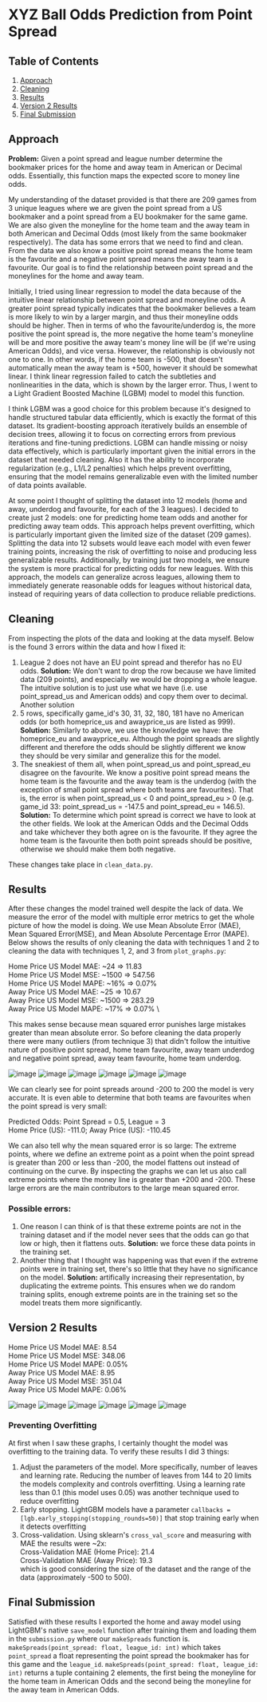 # XYZ Ball Odds Prediction from Point Spread

## Table of Contents

1.  [Approach](#approach)
2.  [Cleaning](#cleaning)
3.  [Results](#results)
4.  [Version 2 Results](#version-2-results)
5.  [Final Submission](#final-submission)

## Approach

**Problem:** Given a point spread and league number determine the bookmaker prices for the home and away team in American or Decimal odds. Essentially, this function maps the expected score to money line odds.

My understanding of the dataset provided is that there are 209 games from 3 unique leagues where we are given the point spread from a US bookmaker and a point spread from a EU bookmaker for the same game. We are also given the moneyline for the home team and the away team in both American and Decimal Odds (most likely from the same bookmaker respectively). The data has some errors that we need to find and clean. From the data we also know a positive point spread means the home team is the favourite and a negative point spread means the away team is a favourite. Our goal is to find the relationship between point spread and the moneylines for the home and away team.

Initially, I tried using linear regression to model the data because of the intuitive linear relationship between point spread and moneyline odds. A greater point spread typically indicates that the bookmaker believes a team is more likely to win by a larger margin, and thus their moneyline odds should be higher. Then in terms of who the favourite/underdog is, the more positive the point spread is, the more negative the home team's moneyline will be and more positive the away team's money line will be (if we're using American Odds), and vice versa. However, the relationship is obviously not one to one. In other words, if the home team is -500, that doesn't automatically mean the away team is +500, however it should be somewhat linear. I think linear regression failed to catch the subtleties and nonlinearities in the data, which is shown by the larger error. Thus, I went to a Light Gradient Boosted Machine (LGBM) model to model this function.

I think LGBM was a good choice for this problem because it's designed to handle structured tabular data efficiently, which is exactly the format of this dataset. Its gradient-boosting approach iteratively builds an ensemble of decision trees, allowing it to focus on correcting errors from previous iterations and fine-tuning predictions. LGBM can handle missing or noisy data effectively, which is particularly important given the initial errors in the dataset that needed cleaning. Also it has the ability to incorporate regularization (e.g., L1/L2 penalties) which helps prevent overfitting, ensuring that the model remains generalizable even with the limited number of data points available.

At some point I thought of splitting the dataset into 12 models (home and away, underdog and favourite, for each of the 3 leagues). I decided to create just 2 models: one for predicting home team odds and another for predicting away team odds. This approach helps prevent overfitting, which is particularly important given the limited size of the dataset (209 games). Splitting the data into 12 subsets would leave each model with even fewer training points, increasing the risk of overfitting to noise and producing less generalizable results. Additionally, by training just two models, we ensure the system is more practical for predicting odds for new leagues. With this approach, the models can generalize across leagues, allowing them to immediately generate reasonable odds for leagues without historical data, instead of requiring years of data collection to produce reliable predictions.

## Cleaning

From inspecting the plots of the data and looking at the data myself. Below is the found 3 errors within the data and how I fixed it:

1.  League 2 does not have an EU point spread and therefor has no EU odds. **Solution:** We don't want to drop the row because we have limited data (209 points), and especially we would be dropping a whole league. The intuitive solution is to just use what we have (i.e. use point_spread_us and American odds) and copy them over to decimal. Another solution
2.  5 rows, specifically game_id's 30, 31, 32, 180, 181 have no American odds (or both homeprice_us and awayprice_us are listed as 999). **Solution:** Similarly to above, we use the knowledge we have: the homeprice_eu and awayprice_eu. Although the point spreads are slightly different and therefore the odds should be slightly different we know they should be very similar and generalize this for the model.
3.  The sneakiest of them all, when point_spread_us and point_spread_eu disagree on the favourite. We know a positive point spread means the home team is the favourite and the away team is the underdog (with the exception of small point spread where both teams are favourites). That is, the error is when point_spread_us < 0 and point_spread_eu > 0 (e.g. game_id 33: point_spread_us = -147.5 and point_spread_eu = 146.5). **Solution:** To determine which point spread is correct we have to look at the other fields. We look at the American Odds and the Decimal Odds and take whichever they both agree on is the favourite. If they agree the home team is the favourite then both point spreads should be positive, otherwise we should make them both negative.

These changes take place in `clean_data.py`.

## Results

After these changes the model trained well despite the lack of data. We measure the error of the model with multiple error metrics to get the whole picture of how the model is doing. We use Mean Absolute Error (MAE), Mean Squared Error(MSE), and Mean Absolute Percentage Error (MAPE). Below shows the results of only cleaning the data with techniques 1 and 2 to cleaning the data with techniques 1, 2, and 3 from `plot_graphs.py`:

Home Price US Model MAE: ~24 ⇒ 11.83 \
Home Price US Model MSE: ~1500 ⇒ 547.56 \
Home Price US Model MAPE: ~16% ⇒ 0.07% \
Away Price US Model MAE: ~25 ⇒ 10.67 \
Away Price US Model MSE: ~1500 ⇒ 283.29 \
Away Price US Model MAPE: ~17% ⇒ 0.07% \

This makes sense because mean squared error punishes large mistakes greater than mean absolute error. So before cleaning the data properly there were many outliers (from technique 3) that didn't follow the intuitive nature of positive point spread, home team favourite, away team underdog and negative point spread, away team favourite, home team underdog.

![image](/images/US_PSvsHomeOddsL1V1.png)
![image](/images/US_PSvsAwayOddsL1V1.png)
![image](/images/US_PSvsHomeOddsL2V1.png)
![image](/images/US_PSvsAwayOddsL1V1.png)
![image](/images/US_PSvsHomeOddsL3V1.png)
![image](/images/US_PSvsAwayOddsL1V1.png)

We can clearly see for point spreads around -200 to 200 the model is very accurate. It is even able to determine that both teams are favourites when the point spread is very small:

Predicted Odds: Point Spread = 0.5, League = 3 \
Home Price (US): -111.0; Away Price (US): -110.45

We can also tell why the mean squared error is so large: The extreme points, where we define an extreme point as a point when the point spread is greater than 200 or less than -200, the model flattens out instead of continuing on the curve. By inspecting the graphs we can let us also call extreme points where the money line is greater than +200 and -200. These large errors are the main contributors to the large mean squared error.

### Possible errors:

1. One reason I can think of is that these extreme points are not in the training dataset and if the model never sees that the odds can go that low or high, then it flattens outs. **Solution:** we force these data points in the training set.
2. Another thing that I thought was happening was that even if the extreme points were in training set, there's so little that they have no significance on the model. **Solution:** artifically increasing their representation, by duplicating the extreme points. This ensures when we do random training splits, enough extreme points are in the training set so the model treats them more significantly.

## Version 2 Results

Home Price US Model MAE: 8.54 \
Home Price US Model MSE: 348.06 \
Home Price US Model MAPE: 0.05% \
Away Price US Model MAE: 8.95 \
Away Price US Model MSE: 351.04 \
Away Price US Model MAPE: 0.06%

![image](/images/US_PSvsHomeOddsL1V2.png)
![image](/images/US_PSvsAwayOddsL1V2.png)
![image](/images/US_PSvsHomeOddsL2V2.png)
![image](/images/US_PSvsAwayOddsL1V2.png)
![image](/images/US_PSvsHomeOddsL3V2.png)
![image](/images/US_PSvsAwayOddsL1V2.png)

### Preventing Overfitting

At first when I saw these graphs, I certainly thought the model was overfitting to the training data. To verify these results I did 3 things:

1. Adjust the parameters of the model. More specifically, number of leaves and learning rate. Reducing the number of leaves from 144 to 20 limits the models complexity and controls overfitting. Using a learning rate less than 0.1 (this model uses 0.05) was another technique used to reduce overfitting
2. Early stopping. LightGBM models have a parameter `callbacks = [lgb.early_stopping(stopping_rounds=50)]` that stop training early when it detects overfitting
3. Cross-validation. Using sklearn's `cross_val_score` and measuring with MAE the results were ~2x: \
   Cross-Validation MAE (Home Price): 21.4 \
   Cross-Validation MAE (Away Price): 19.3 \
   which is good considering the size of the dataset and the range of the data (approximately -500 to 500).

## Final Submission

Satisfied with these results I exported the home and away model using LightGBM's native `save_model` function after training them and loading them in the `submission.py` where our `makeSpreads` function is. `makeSpreads(point_spread: float, league_id: int)` which takes `point_spread` a float representing the point spread the bookmaker has for this game and the `league_id`. `makeSpreads(point_spread: float, league_id: int)` returns a tuple containing 2 elements, the first being the moneyline for the home team in American Odds and the second being the moneyline for the away team in American Odds.
